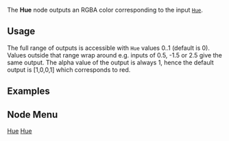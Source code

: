 <languages></languages> <translate>

The **Hue** node outputs an RGBA color corresponding to the input
[`Hue`](https://en.wikipedia.org/wiki/Hue).

## Usage

The full range of outputs is accessible with `Hue` values 0..1 (default
is 0). Values outside that range wrap around e.g. inputs of 0.5, -1.5 or
2.5 give the same output. The alpha value of the output is always 1,
hence the default output is \[1,0,0,1\] which corresponds to red.

## Examples

## Node Menu

</translate>

[Hue](Category:Protoflux{{#translation:}} "wikilink")
[Hue](Category:Protoflux:Color{{#translation:}} "wikilink")